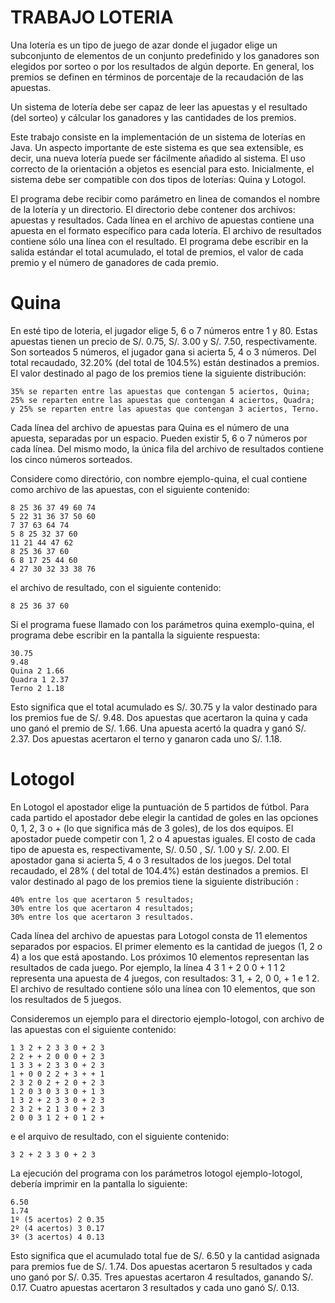 TRABAJO LOTERIA
===============

Una lotería es un tipo de juego de azar donde el jugador elige un subconjunto de elementos de un conjunto predefinido y los ganadores son elegidos por sorteo o por los resultados de algún deporte. En general, los premios se definen en términos de porcentaje de la recaudación de las apuestas.

Un sistema de lotería debe ser capaz de leer las apuestas y el resultado (del sorteo) y cálcular los ganadores y las cantidades de los premios.

Este trabajo consiste en la implementación de un sistema de loterías en Java. Un aspecto importante de este sistema es que sea extensible, es decir, una nueva lotería puede ser fácilmente añadido al sistema. El uso correcto de la orientación a objetos es esencial para esto. Inicialmente, el sistema debe ser compatible con dos tipos de loterías: Quina y Lotogol.

El programa debe recibir como parámetro en linea de comandos el nombre de la lotería y un directorio. El directorio debe contener dos archivos: apuestas y resultados. Cada línea en el archivo de apuestas contiene una apuesta en el formato específico para cada lotería. El archivo de resultados contiene sólo una línea con el resultado. El programa debe escribir en la salida estándar el total acumulado, el total de premios, el valor de cada premio y el número de ganadores de cada premio.

Quina
=====

En esté tipo de loteria, el jugador elige 5, 6 o 7 números entre 1 y 80. Estas apuestas tienen un precio de S/. 0.75, S/. 3.00 y S/. 7.50, respectivamente. Son sorteados 5 números, el jugador gana si acierta 5, 4 o 3 números. Del total recaudado, 32.20%  (del total de 104.5%) están destinados a premios. El valor destinado al pago de los premios tiene la siguiente distribución:

    35% se reparten entre las apuestas que contengan 5 aciertos, Quina;
    25% se reparten entre las apuestas que contengan 4 aciertos, Quadra;
    y 25% se reparten entre las apuestas que contengan 3 aciertos, Terno.
    
Cada línea del archivo de apuestas para Quina es el número de una apuesta, separadas por un espacio. Pueden existir 5, 6 o 7 números por cada línea. Del mismo modo, la única fila del archivo de resultados contiene los cinco números sorteados.

Considere como directório, con nombre ejemplo-quina, el cual contiene como archivo de las apuestas, con el siguiente contenido:

	8 25 36 37 49 60 74
	5 22 31 36 37 50 60
	7 37 63 64 74
	5 8 25 32 37 60
	11 21 44 47 62
	8 25 36 37 60
	6 8 17 25 44 60
	4 27 30 32 33 38 76

el archivo de resultado, con el siguiente contenido:

	8 25 36 37 60

Si el programa fuese llamado con los parámetros quina exemplo-quina, el programa debe escribir en la pantalla la siguiente respuesta:

	30.75
	9.48
	Quina 2 1.66
	Quadra 1 2.37
	Terno 2 1.18

Esto significa que el total acumulado es S/. 30.75 y la valor destinado para los premios fue de S/. 9.48. Dos apuestas que acertaron la quina y cada uno ganó el premio de S/. 1.66. Una apuesta acertó la quadra y ganó S/. 2.37. Dos apuestas acertaron el terno y ganaron cada uno S/. 1.18.

Lotogol
=======

En Lotogol el apostador elige la puntuación de 5 partidos de fútbol. Para cada partido el apostador debe elegir la cantidad de goles en las opciones 0, 1, 2, 3 o + (lo que significa más de 3 goles), de los dos equipos. El apostador puede competir con 1, 2 o 4 apuestas iguales. El costo de cada tipo de apuesta es, respectivamente, S/. 0.50 , S/. 1.00 y S/. 2.00. El apostador gana si acierta 5, 4 o 3 resultados de los juegos. Del total recaudado, el 28% ( del total de 104.4%) están destinados a premios. El valor destinado al pago de los premios tiene la siguiente distribución :

    40% entre los que acertaron 5 resultados;
    30% entre los que acertaron 4 resultados;
    30% entre los que acertaron 3 resultados.

Cada línea del archivo de apuestas para Lotogol consta de 11 elementos separados por espacios. El primer elemento es la cantidad de juegos (1, 2 o 4) a los que está apostando. Los próximos 10 elementos representan las resultados de cada juego. Por ejemplo, la línea 4 3 1 + 2 0 0 + 1 1 2 representa una apuesta de 4 juegos, con resultados: 3 1, + 2, 0 0, + 1 e 1 2. El archivo de resultado contiene sólo una línea con 10 elementos, que son los resultados de 5 juegos.

Consideremos un ejemplo para el directorio ejemplo-lotogol, con archivo de las apuestas con el siguiente contenido:

	1 3 2 + 2 3 3 0 + 2 3
	2 2 + + 2 0 0 0 + 2 3
	1 3 3 + 2 3 3 0 + 2 3
	1 + 0 0 2 2 + 3 + + 1
	2 3 2 0 2 + 2 0 + 2 3
	1 2 0 3 0 3 3 0 + 1 3
	1 3 2 + 2 3 3 0 + 2 3
	2 3 2 + 2 1 3 0 + 2 3
	2 0 0 3 1 2 + 0 1 2 +

e el arquivo de resultado, con el siguiente contenido:

	3 2 + 2 3 3 0 + 2 3

La ejecución del programa con los parámetros lotogol ejemplo-lotogol, debería imprimir en la pantalla lo siguiente:

	6.50
	1.74
	1º (5 acertos) 2 0.35
	2º (4 acertos) 3 0.17
	3º (3 acertos) 4 0.13

Esto significa que el acumulado total fue de S/. 6.50 y la cantidad asignada para premios fue de S/. 1.74. Dos apuestas acertaron 5 resultados y cada uno ganó por S/. 0.35. Tres apuestas acertaron 4 resultados, ganando S/. 0.17. Cuatro apuestas acertaron 3 resultados y cada uno ganó S/. 0.13.


